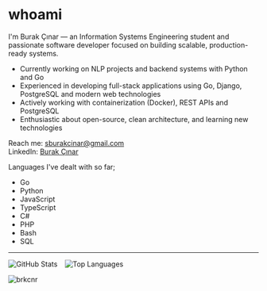 # whoami

I'm Burak Çınar — an Information Systems Engineering student and passionate software developer focused on building scalable, production-ready systems.

- Currently working on NLP projects and backend systems with Python and Go
- Experienced in developing full-stack applications using Go, Django, PostgreSQL and modern web technologies
- Actively working with containerization (Docker), REST APIs and PostgreSQL
- Enthusiastic about open-source, clean architecture, and learning new technologies

Reach me: [sburakcinar@gmail.com](mailto:sburakcinar@gmail.com)  
LinkedIn: [Burak Çınar](https://www.linkedin.com/in/sburak-%C3%A7%C4%B1nar/)

Languages I've dealt with so far;

- Go
- Python
- JavaScript
- TypeScript
- C#
- PHP
- Bash
- SQL

---

<p>
  <img align="left" src="https://github-readme-stats.vercel.app/api?username=brkcnr&show_icons=true&theme=dracula" alt="GitHub Stats" />
  &nbsp;&nbsp;
  <img src="https://github-readme-stats.vercel.app/api/top-langs/?username=brkcnr&layout=compact&theme=dracula" alt="Top Languages" />
  <p><img align="center" src="https://github-readme-streak-stats.herokuapp.com/?user=brkcnr&theme=dracula" alt="brkcnr" /></p>
</p>
